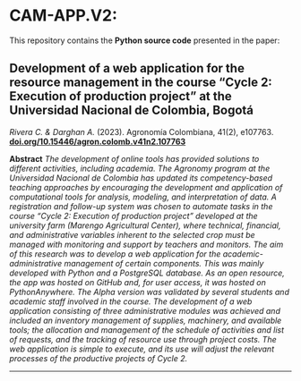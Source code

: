 # CAM-APP.V2:

This repository contains the **Python source code** presented in the paper:

## Development of a web application for the resource management in the course “Cycle 2: Execution of production project” at the Universidad Nacional de Colombia, Bogotá

*Rivera C. & Darghan A.* (2023). Agronomía Colombiana, 41(2), e107763.
[**doi.org/10.15446/agron.colomb.v41n2.107763**](https://doi.org/10.15446/agron.colomb.v41n2.107763)

**Abstract**
*The development of online tools has provided solutions to different activities, including academia. The Agronomy program at the Universidad Nacional de Colombia has updated its competency-based teaching approaches by encouraging the development and application of computational tools for analysis, modeling, and interpretation of data. A registration and follow-up system was chosen to automate tasks in the course “Cycle 2: Execution of production project” developed at the university farm (Marengo Agricultural Center), where technical, financial, and administrative variables inherent to the selected crop must be managed with monitoring and support by teachers and monitors. The aim of this research was to develop a web application for the academic-administrative management of certain components. This was mainly developed with Python and a PostgreSQL database. As an open resource, the app was hosted on GitHub and, for user access, it was hosted on PythonAnywhere. The Alpha version was validated by several students and academic staff involved in the course. The development of a web application consisting of three administrative modules was achieved and included an inventory management of supplies, machinery, and available tools; the allocation and management of the schedule of activities and list of requests, and the tracking of resource use through project costs. The web application is simple to execute, and its use will adjust the relevant processes of the productive projects of Cycle 2.*

---
